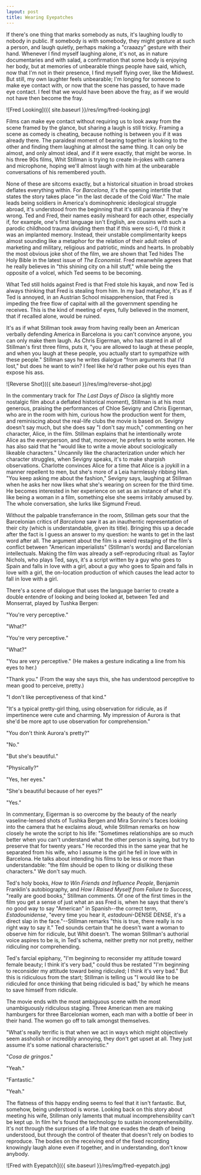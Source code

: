 ```yaml
---
layout: post
title: Wearing Eyepatches
---
```


If there's one thing that marks somebody as nuts, it's laughing loudly to nobody in public. If somebody is with somebody, they might gesture at such a person, and laugh quietly, perhaps making a "craaazy" gesture with their hand. Whenever I find myself laughing alone, it's not, as in nature documentaries and with salad, a confirmation that some body is enjoying her body, but at memories of unbearable things people have said, which, now that I'm not in their presence, I find myself flying over, like the Midwest. But still, my own laughter feels unbearable; I'm longing for someone to make eye contact with, or now that the scene has passed, to have made eye contact. I feel that we would have been above the fray, as if we would not have then become the fray.

![Fred Looking]({{ site.baseurl }}/res/img/fred-looking.jpg)

Films can make eye contact without requiring us to look away from the scene framed by the glance, but sharing a laugh is still tricky. Framing a scene as comedy is cheating, because nothing is between you if it was already there. The paraideal moment of bearing together is looking to the other and finding them laughing at almost the same thing. It can only be almost, and only almost ideal, and if it were exactly, that might be worse. In his three 90s films, Whit Stillman is trying to create in-jokes with camera and microphone, hoping we'll almost laugh with him at the unbearable conversations of his remembered youth.

None of these are sitcoms exactly, but a historical situation in broad strokes deflates everything within. For *Barcelona*, it's the opening intertitle that states the story takes place "in the last decade of the Cold War." The male leads being soldiers in America's dominophrenic ideological struggle abroad, it's understood from the beginning that it's still paranoia if they're wrong. Ted and Fred, their names easily misheard for each other, especially if, for example, one's first language isn't English, are cousins with such a parodic childhood trauma dividing them that if this were sci-fi, I'd think it was an implanted memory. Instead, their unstable complimentarity keeps almost sounding like a metaphor for the relation of their adult roles of marketing and military, religious and patriotic, minds and hearts. In probably the most obvious joke shot of the film, we are shown that Ted hides The Holy Bible in the latest issue of *The Economist*. Fred meanwhile agrees that he really believes in "this shining city on a hill stuff," while being the opposite of a volcel, which Ted seems to be becoming.

What Ted still holds against Fred is that Fred stole his kayak, and now Ted is always thinking that Fred is stealing from him. In my bad metaphor, it's as if Ted is annoyed, in an Austrian School misapprehension, that Fred is impeding the free flow of capital with all the government spending he receives. This is the kind of meeting of eyes, fully believed in the moment, that if recalled alone, would be ruined.

It's as if what Stillman took away from having really been an American verbally defending America in Barcelona is you can't convince anyone, you can only make them laugh. As Chris Eigerman, who has starred in all of Stillman's first three films, puts it, "you are allowed to laugh at these people, and when you laugh at these people, you actually start to sympathize with these people." Stillman says he writes dialogue "from arguments that I'd lost," but does he want to win? I feel like he'd rather poke out his eyes than expose his ass.

![Reverse Shot]({{ site.baseurl }}/res/img/reverse-shot.jpg)

In the commentary track for *The Last Days of Disco* (a slightly more nostalgic film about a deflated historical moment), Stillman is at his most generous, praising the performances of Chloe Sevigny and Chris Eigerman, who are in the room with him, curious how the production went for them, and reminiscing about the real-life clubs the movie is based on. Sevigny doesn't say much, but she does say "I don't say much," commenting on her character, Alice, in the film. Stillman explains that he intentionally wrote Alice as the everyperson, and that, moreover, he prefers to write women. He has also said that he "would like to write a movie about sociologically likeable characters." Uncannily like the characterization under which her character struggles, when Sevigny speaks, it's to make sharpish observations. Charlotte convinces Alice for a time that Alice is a joykill in a manner repellent to men, but she's more of a Leia harmlessly ribbing Han. "You keep asking me about the fashion," Sevigny says, laughing at Stillman when he asks her now likes what she's wearing on screen for the third time. He becomes interested in her experience on set as an instance of what it's like being a woman in a film, something else she seems irritably amused by. The whole conversation, she lurks like Sigmund Freud.

Without the palpable transferrance in the room, Stillman gets sour that the Barcelonian critics of *Barcelona* saw it as an inauthentic representation of their city (which is understandable, given its title). Bringing this up a decade after the fact is I guess an answer to my question: he wants to get in the last word after all. The argument about the film is a weird restaging of the film's conflict between "American imperialists" (Stillman's words) and Barcelonian intellectuals. Making the film was already a self-reproducing ritual: as Taylor Nichols, who plays Ted, says, it's a script written by a guy who goes to Spain and falls in love with a girl, about a guy who goes to Spain and falls in love with a girl, the on-location production of which causes the lead actor to fall in love with a girl.

There's a scene of dialogue that uses the language barrier to create a double entendre of looking and being looked at, between Ted and Monserrat, played by Tushka Bergen:

"You're very perceptive."
 
"What?"
 
"You're very perceptive."
 
"What?"
 
"You are very perceptive." (He makes a gesture indicating a line from his eyes to her.)
 
"Thank you." (From the way she says this, she has understood perceptive to mean good to perceive, pretty.)
 
"I don't like perceptiveness of that kind."
 
"It's a typical pretty-girl thing, using observation for ridicule, as if impertinence were cute and charming. My impression of Aurora is that she'd be more apt to use observation for comprehension."
 
"You don't think Aurora's pretty?"
 
"No."

"But she's beautiful."

"Physically?"
 
"Yes, her eyes."
 
"She's beautiful because of her eyes?"
 
"Yes."

In commentary, Eigerman is so overcome by the beauty of the nearly vaseline-lensed shots of Tushka Bergen and Mira Sorvino's faces looking into the camera that he exclaims aloud, while Stillman remarks on how closely he wrote the script to his life: "Sometimes relationships are so much better when you can't understand what the other person is saying, but try to preserve that for twenty years." He recorded this in the same year that he separated from his wife, who I assume is the girl he fell in love with in Barcelona. He talks about intending his films to be less or more than understandable: "the film should be open to liking or disliking these characters." We don't say much.

Ted's holy books, *How to Win Friends and Influence People*, Benjamin Franklin's autobiography, and *How I Raised Myself from Failure to Success*, "really are good books," Stillman comments. Of one of the first times in the film you get a sense of just what an ass Fred is, when he says that there's no good way to say "American" in Spanish--the correct term, *Estadounidense*, "every time you hear it, *estadouni*-DENSE DENSE, it's a direct slap in the face."--Stillman remarks "this is true, there really is no right way to say it." Ted sounds certain that he doesn't want a woman to observe him for ridicule, but Whit doesn't. The woman Stillman's authorial voice aspires to be is, in Ted's schema, neither pretty nor not pretty, neither ridiculing nor comprehending.

Ted's farcial epiphany, "I'm beginning to reconsider my attitude toward female beauty; I think it's very bad," could thus be restated "I'm beginning to reconsider my attitude toward being ridiculed; I think it's very bad." But this is ridiculous from the start; Stillman is telling us "I would like to be ridiculed for once thinking that being ridiculed is bad," by which he means to save himself from ridicule.

The movie ends with the most ambiguous scene with the most unambiguously ridiculous staging. Three American men are making hamburgers for three Barcelonian women, each man with a bottle of beer in their hand. The women go off to talk amongst themselves.

"What's really terrific is that when we act in ways which might objectively seem assholish or incredibly annoying, they don't get upset at all. They just assume it's some national characteristic."

"*Cosa de gringos*."

"Yeah."

"Fantastic."

"Yeah."

The flatness of this happy ending seems to feel that it isn't fantastic. But, somehow, being understood is worse. Looking back on this story about meeting his wife, Stillman only laments that mutual incomprehensibility can't be kept up. In film he's found the technology to sustain incomprehensibility. It's not through the surprises of a life that one evades the death of being understood, but through the control of theater that doesn't rely on bodies to reproduce. The bodies on the receiving end of the fixed recording knowingly laugh alone even if together, and in understanding, don't know anybody.

![Fred with Eyepatch]({{ site.baseurl }}/res/img/fred-eyepatch.jpg)